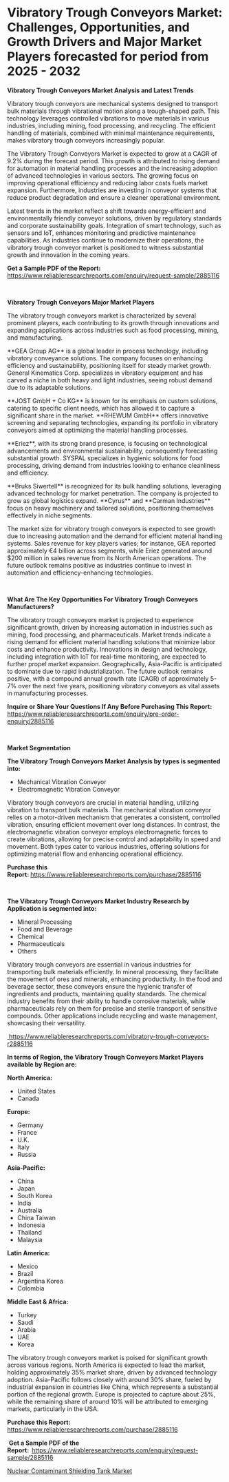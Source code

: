 <p><h1>Vibratory Trough Conveyors Market: Challenges, Opportunities, and Growth Drivers and Major Market Players forecasted for period from 2025 - 2032</h1></p><p><strong>Vibratory Trough Conveyors Market Analysis and Latest Trends</strong></p>
<p><p>Vibratory trough conveyors are mechanical systems designed to transport bulk materials through vibrational motion along a trough-shaped path. This technology leverages controlled vibrations to move materials in various industries, including mining, food processing, and recycling. The efficient handling of materials, combined with minimal maintenance requirements, makes vibratory trough conveyors increasingly popular.</p><p>The Vibratory Trough Conveyors Market is expected to grow at a CAGR of 9.2% during the forecast period. This growth is attributed to rising demand for automation in material handling processes and the increasing adoption of advanced technologies in various sectors. The growing focus on improving operational efficiency and reducing labor costs fuels market expansion. Furthermore, industries are investing in conveyor systems that reduce product degradation and ensure a cleaner operational environment.</p><p>Latest trends in the market reflect a shift towards energy-efficient and environmentally friendly conveyor solutions, driven by regulatory standards and corporate sustainability goals. Integration of smart technology, such as sensors and IoT, enhances monitoring and predictive maintenance capabilities. As industries continue to modernize their operations, the vibratory trough conveyor market is positioned to witness substantial growth and innovation in the coming years.</p></p>
<p><strong>Get a Sample PDF of the Report:&nbsp;</strong> <a href="https://www.reliableresearchreports.com/enquiry/request-sample/2885116?utm_campaign=2957&utm_medium=2&utm_source=Github&utm_content=ia&utm_term=13032025&utm_id=vibratory-trough-conveyors">https://www.reliableresearchreports.com/enquiry/request-sample/2885116</a></p>
<p>&nbsp;</p>
<p><strong>Vibratory Trough Conveyors Major Market Players</strong></p>
<p><p>The vibratory trough conveyors market is characterized by several prominent players, each contributing to its growth through innovations and expanding applications across industries such as food processing, mining, and manufacturing. </p><p>**GEA Group AG** is a global leader in process technology, including vibratory conveyance solutions. The company focuses on enhancing efficiency and sustainability, positioning itself for steady market growth. General Kinematics Corp. specializes in vibratory equipment and has carved a niche in both heavy and light industries, seeing robust demand due to its adaptable solutions.</p><p>**JOST GmbH + Co KG** is known for its emphasis on custom solutions, catering to specific client needs, which has allowed it to capture a significant share in the market. **RHEWUM GmbH** offers innovative screening and separating technologies, expanding its portfolio in vibratory conveyors aimed at optimizing the material handling processes.</p><p>**Eriez**, with its strong brand presence, is focusing on technological advancements and environmental sustainability, consequently forecasting substantial growth. SYSPAL specializes in hygienic solutions for food processing, driving demand from industries looking to enhance cleanliness and efficiency.</p><p>**Bruks Siwertell** is recognized for its bulk handling solutions, leveraging advanced technology for market penetration. The company is projected to grow as global logistics expand. **Cyrus** and **Carman Industries** focus on heavy machinery and tailored solutions, positioning themselves effectively in niche segments.</p><p>The market size for vibratory trough conveyors is expected to see growth due to increasing automation and the demand for efficient material handling systems. Sales revenue for key players varies; for instance, GEA reported approximately €4 billion across segments, while Eriez generated around $200 million in sales revenue from its North American operations. The future outlook remains positive as industries continue to invest in automation and efficiency-enhancing technologies.</p></p>
<p>&nbsp;</p>
<p><strong>What Are The Key Opportunities For Vibratory Trough Conveyors Manufacturers?</strong></p>
<p><p>The vibratory trough conveyors market is projected to experience significant growth, driven by increasing automation in industries such as mining, food processing, and pharmaceuticals. Market trends indicate a rising demand for efficient material handling solutions that minimize labor costs and enhance productivity. Innovations in design and technology, including integration with IoT for real-time monitoring, are expected to further propel market expansion. Geographically, Asia-Pacific is anticipated to dominate due to rapid industrialization. The future outlook remains positive, with a compound annual growth rate (CAGR) of approximately 5-7% over the next five years, positioning vibratory conveyors as vital assets in manufacturing processes.</p></p>
<p><strong>Inquire or Share Your Questions If Any Before Purchasing This Report:</strong> <a href="https://www.reliableresearchreports.com/enquiry/pre-order-enquiry/2885116?utm_campaign=2957&utm_medium=2&utm_source=Github&utm_content=ia&utm_term=13032025&utm_id=vibratory-trough-conveyors">https://www.reliableresearchreports.com/enquiry/pre-order-enquiry/2885116</a></p>
<p>&nbsp;</p>
<p><strong>Market Segmentation</strong></p>
<p><strong>The Vibratory Trough Conveyors Market Analysis by types is segmented into:</strong></p>
<p><ul><li>Mechanical Vibration Conveyor</li><li>Electromagnetic Vibration Conveyor</li></ul></p>
<p><p>Vibratory trough conveyors are crucial in material handling, utilizing vibration to transport bulk materials. The mechanical vibration conveyor relies on a motor-driven mechanism that generates a consistent, controlled vibration, ensuring efficient movement over long distances. In contrast, the electromagnetic vibration conveyor employs electromagnetic forces to create vibrations, allowing for precise control and adaptability in speed and movement. Both types cater to various industries, offering solutions for optimizing material flow and enhancing operational efficiency.</p></p>
<p><strong>Purchase this Report:&nbsp;</strong><a href="https://www.reliableresearchreports.com/purchase/2885116?utm_campaign=2957&utm_medium=2&utm_source=Github&utm_content=ia&utm_term=13032025&utm_id=vibratory-trough-conveyors">https://www.reliableresearchreports.com/purchase/2885116</a></p>
<p>&nbsp;</p>
<p><strong>The Vibratory Trough Conveyors Market Industry Research by Application is segmented into:</strong></p>
<p><ul><li>Mineral Processing</li><li>Food and Beverage</li><li>Chemical</li><li>Pharmaceuticals</li><li>Others</li></ul></p>
<p><p>Vibratory trough conveyors are essential in various industries for transporting bulk materials efficiently. In mineral processing, they facilitate the movement of ores and minerals, enhancing productivity. In the food and beverage sector, these conveyors ensure the hygienic transfer of ingredients and products, maintaining quality standards. The chemical industry benefits from their ability to handle corrosive materials, while pharmaceuticals rely on them for precise and sterile transport of sensitive compounds. Other applications include recycling and waste management, showcasing their versatility.</p></p>
<p><a href="https://www.reliableresearchreports.com/vibratory-trough-conveyors-r2885116?utm_campaign=2957&utm_medium=2&utm_source=Github&utm_content=ia&utm_term=13032025&utm_id=vibratory-trough-conveyors">&nbsp;https://www.reliableresearchreports.com/vibratory-trough-conveyors-r2885116</a></p>
<p><strong>In terms of Region, the Vibratory Trough Conveyors Market Players available by Region are:</strong></p>
<p>
    <p> <strong> North America: </strong>
        <ul>
            <li>United States</li>
            <li>Canada</li>
        </ul>
        </p> 
    <p> <strong> Europe: </strong>
        <ul>
            <li>Germany</li>
            <li>France</li>
            <li>U.K.</li>
            <li>Italy</li>
            <li>Russia</li>
        </ul>
        </p> 
    <p> <strong> Asia-Pacific: </strong>
        <ul>
            <li>China</li>
            <li>Japan</li>
            <li>South Korea</li>
            <li>India</li>
            <li>Australia</li>
            <li>China Taiwan</li>
            <li>Indonesia</li>
            <li>Thailand</li>
            <li>Malaysia</li>
        </ul>
        </p> 
    <p> <strong> Latin America: </strong>
        <ul>
            <li>Mexico</li>
            <li>Brazil</li>
            <li>Argentina Korea</li>
            <li>Colombia</li>
        </ul>
        </p> 
    <p> <strong> Middle East & Africa: </strong>
        <ul>
            <li>Turkey</li>
            <li>Saudi</li>
            <li>Arabia</li>
            <li>UAE</li>
            <li>Korea</li>
        </ul>
    </p>
    </p>
<p><p>The vibratory trough conveyors market is poised for significant growth across various regions. North America is expected to lead the market, holding approximately 35% market share, driven by advanced technology adoption. Asia-Pacific follows closely with around 30% share, fueled by industrial expansion in countries like China, which represents a substantial portion of the regional growth. Europe is projected to capture about 25%, while the remaining share of around 10% will be attributed to emerging markets, particularly in the USA.</p></p>
<p><strong>Purchase this Report: </strong><a href="https://www.reliableresearchreports.com/purchase/2885116?utm_campaign=2957&utm_medium=2&utm_source=Github&utm_content=ia&utm_term=13032025&utm_id=vibratory-trough-conveyors">https://www.reliableresearchreports.com/purchase/2885116</a></p>
<p>&nbsp;<strong>Get a Sample PDF of the Report:&nbsp;&nbsp;</strong><a href="https://www.reliableresearchreports.com/enquiry/request-sample/2885116?utm_campaign=2957&utm_medium=2&utm_source=Github&utm_content=ia&utm_term=13032025&utm_id=vibratory-trough-conveyors">https://www.reliableresearchreports.com/enquiry/request-sample/2885116</a></p>
<p><strong></strong></p>
<p><p><a href="https://github.com/raffadongraffadong/Market-Research-Report-List-1/blob/main/nuclear-contaminant-shielding-tank-market.md?utm_campaign=2957&utm_medium=2&utm_source=Github&utm_content=ia&utm_term=13032025&utm_id=vibratory-trough-conveyors">Nuclear Contaminant Shielding Tank Market</a></p></p>